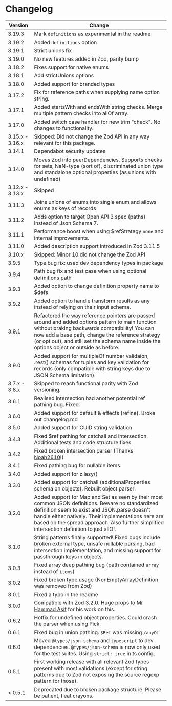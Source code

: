 # Changelog

| Version         | Change                                                                                                                                                                                                                                                                                                  |
| --------------- | ------------------------------------------------------------------------------------------------------------------------------------------------------------------------------------------------------------------------------------------------------------------------------------------------------- |
| 3.19.3          | Mark `definitions` as experimental in the readme                                                                                                                                                                                                                                                        |
| 3.19.2          | Added `definitions` option                                                                                                                                                                                                                                                                              |
| 3.19.1          | Strict unions fix                                                                                                                                                                                                                                                                                       |
| 3.19.0          | No new features added in Zod, parity bump                                                                                                                                                                                                                                                               |
| 3.18.2          | Fixes support for native enums                                                                                                                                                                                                                                                                          |
| 3.18.1          | Add strictUnions options                                                                                                                                                                                                                                                                                |
| 3.18.0          | Added support for branded types                                                                                                                                                                                                                                                                         |
| 3.17.2          | Fix for reference paths when supplying name option string.                                                                                                                                                                                                                                              |
| 3.17.1          | Added startsWith and endsWith string checks. Merge multiple pattern checks into allOf array.                                                                                                                                                                                                            |
| 3.17.0          | Added switch case handler for new trim "check". No changes to functionality.                                                                                                                                                                                                                            |
| 3.15.x - 3.16.x | Skipped: Did not change the Zod API in any way relevant for this package.                                                                                                                                                                                                                               |
| 3.14.1          | Dependabot security updates                                                                                                                                                                                                                                                                             |
| 3.14.0          | Moves Zod into peerDependencies. Supports checks for sets, NaN-type (sort of), discriminated union type and standalone optional properties (as unions with undefined)                                                                                                                                   |
| 3.12.x - 3.13.x | Skipped                                                                                                                                                                                                                                                                                                 |
| 3.11.3          | Joins unions of enums into single enum and allows enums as keys of records                                                                                                                                                                                                                              |
| 3.11.2          | Adds option to target Open API 3 spec (paths) instead of Json Schema 7.                                                                                                                                                                                                                                 |
| 3.11.1          | Performance boost when using $refStrategy `none` and internal improvements.                                                                                                                                                                                                                             |
| 3.11.0          | Added description support introduced in Zod 3.11.5                                                                                                                                                                                                                                                      |
| 3.10.x          | Skipped: Minor 10 did not change the Zod API                                                                                                                                                                                                                                                            |
| 3.9.5           | Type bug fix: used dev dependency types in package                                                                                                                                                                                                                                                      |
| 3.9.4           | Path bug fix and test case when using optional definitions path                                                                                                                                                                                                                                         |
| 3.9.3           | Added option to change definition property name to $defs                                                                                                                                                                                                                                                |
| 3.9.2           | Added option to handle transform results as any instead of relying on their input schema.                                                                                                                                                                                                               |
| 3.9.1           | Refactored the way reference pointers are passed around and added options pattern to main function without braking backwards compatibility! You can now add a base path, change the reference strategy (or opt out), and still set the schema name inside the options object or outside as before.      |
| 3.9.0           | Added support for multipleOf number validaion, .rest() schemas for tuples and key validation for records (only compatible with string keys due to JSON Schema limitation).                                                                                                                              |
| 3.7.x - 3.8.x   | Skipped to reach functional parity with Zod versioning.                                                                                                                                                                                                                                                 |
| 3.6.1           | Realised intersection had another potential ref pathing bug. Fixed.                                                                                                                                                                                                                                     |
| 3.6.0           | Added support for default & effects (refine). Broke out changelog.md                                                                                                                                                                                                                                    |
| 3.5.0           | Added support for CUID string validation                                                                                                                                                                                                                                                                |
| 3.4.3           | Fixed $ref pathing for catchall and intersection. Additional tests and code structure fixes.                                                                                                                                                                                                            |
| 3.4.2           | Fixed broken intersection parser (Thanks [Noah2610](https://github.com/Noah2610)!)                                                                                                                                                                                                                      |
| 3.4.1           | Fixed pathing bug for nullable items.                                                                                                                                                                                                                                                                   |
| 3.4.0           | Added support for z.lazy()                                                                                                                                                                                                                                                                              |
| 3.3.0           | Added support for catchall (additionalProperties schema on objects). Rebuilt object parser.                                                                                                                                                                                                             |
| 3.2.0           | Added support for Map and Set as seen by their most common JSON definitions. Beware no standardized definition seem to exist and JSON.parse doesn't handle either natively. Their implementations here are based on the spread approach. Also further simplified intersection definition to just allOf. |
| 3.1.0           | String patterns finally supported! Fixed bugs include broken external type, unsafe nullable parsing, bad intersection implementation, and missing support for passthrough keys in objects.                                                                                                              |
| 3.0.3           | Fixed array deep pathing bug (path contained `array` instead of `items`)                                                                                                                                                                                                                                |
| 3.0.2           | Fixed broken type usage (NonEmptyArrayDefinition was removed from Zod)                                                                                                                                                                                                                                  |
| 3.0.1           | Fixed a typo in the readme                                                                                                                                                                                                                                                                              |
| 3.0.0           | Compatible with Zod 3.2.0. Huge props to [Mr Hammad Asif](https://github.com/mrhammadasif) for his work on this.                                                                                                                                                                                        |
| 0.6.2           | Hotfix for undefined object properties. Could crash the parser when using Pick                                                                                                                                                                                                                          |
| 0.6.1           | Fixed bug in union pathing. `$Ref` was missing `/anyOf`                                                                                                                                                                                                                                                 |
| 0.6.0           | Moved `@types/json-schema` and `typescript` to dev dependencies. `@types/json-schema` is now only used for the test suites. Using `strict: true` in ts config.                                                                                                                                          |
| 0.5.1           | First working release with all relevant Zod types present with most validations (except for string patterns due to Zod not exposing the source regexp pattern for those).                                                                                                                               |
| < 0.5.1         | Deprecated due to broken package structure. Please be patient, I eat crayons.                                                                                                                                                                                                                           |
